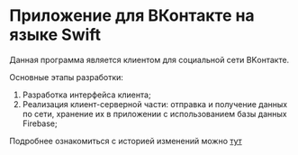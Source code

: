 # Приложение для ВКонтакте на языке Swift

Данная программа является клиентом для социальной сети ВKонтакте.

Основные этапы разработки:

1. Разработка интерфейса клиента;
2. Реализация клиент-серверной части: отправка и получение данных по сети, хранение их в приложении с использованием базы данных Firebase;

Подробнее ознакомиться с историей изменений можно [тут](https://github.com/ddudenin/Swift_CustomApp/blob/Firebase/Change%20Log.txt)
